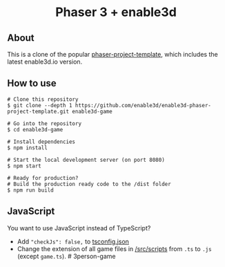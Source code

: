 <h1 align="center">
  <br>
  Phaser 3 + enable3d
  <br>
</h1>

## About

This is a clone of the popular [phaser-project-template](https://github.com/yandeu/phaser-project-template), which includes the latest enable3d.io version.

## How to use

```console
# Clone this repository
$ git clone --depth 1 https://github.com/enable3d/enable3d-phaser-project-template.git enable3d-game

# Go into the repository
$ cd enable3d-game

# Install dependencies
$ npm install

# Start the local development server (on port 8080)
$ npm start

# Ready for production?
# Build the production ready code to the /dist folder
$ npm run build
```

## JavaScript

You want to use JavaScript instead of TypeScript?

- Add `"checkJs": false,` to [tsconfig.json](./tsconfig.json)
- Change the extension of all game files in [/src/scripts](./src/scripts) from `.ts` to `.js` (except `game.ts`).
#   3 p e r s o n - g a m e  
 